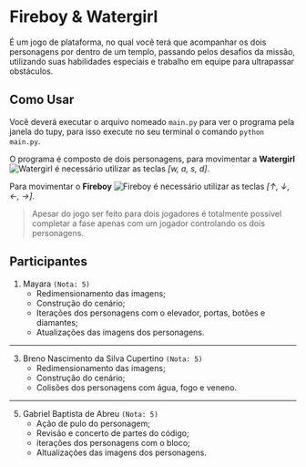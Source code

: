# Fireboy & Watergirl

É um jogo de plataforma, no qual você terá que acompanhar os dois personagens por dentro de um templo, passando pelos desafios da missão, utilizando suas habilidades especiais e trabalho em equipe para ultrapassar obstáculos.

## Como Usar

Você deverá executar o arquivo nomeado `main.py` para ver o programa pela janela do tupy, para isso execute no seu terminal o comando `python main.py`.

O programa é composto de dois personagens, para movimentar a **Watergirl** ![Watergirl](https://github.com/BrenoCupertino/projeto_poo/assets/110932866/427c7070-cde9-440e-b74e-7b925cfcdfbd) é necessário utilizar as teclas *[w, a, s, d]*.<br>

Para movimentar o **Fireboy** ![Fireboy](https://github.com/BrenoCupertino/projeto_poo/assets/110932866/007886c6-e3a3-4e4c-ba40-32dbff837e5e) é necessário utilizar as teclas *[↑, ↓, ←, →]*.

 > Apesar do jogo ser feito para dois jogadores é totalmente possível completar a fase apenas com um jogador controlando os dois personagens.

## Participantes

1. Mayara `(Nota: 5)`
   - Redimensionamento das imagens;
   - Construção do cenário;
   - Iterações dos personagens com o elevador, portas, botões e diamantes;
   - Atualizações das imagens dos personagens.
***
3. Breno Nascimento da Silva Cupertino `(Nota: 5)`
   - Redimensionamento das imagens;
   - Construção do cenário;
   - Colisões dos personagens com água, fogo e veneno.
***
5. Gabriel Baptista de Abreu `(Nota: 5)`
   - Ação de pulo do personagem;
   - Revisão e concerto de partes do código;
   - iterações dos personagens com o bloco;
   - Altualizações das imagens dos personagens.
